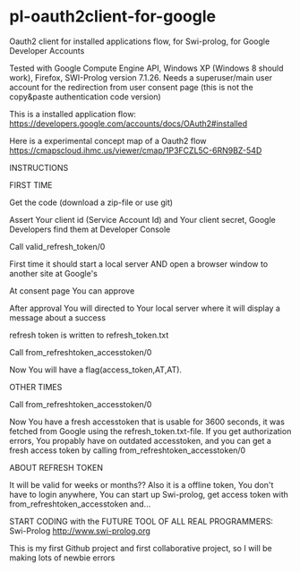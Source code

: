pl-oauth2client-for-google
==========================

Oauth2 client for installed applications flow, for Swi-prolog, for Google Developer Accounts 

Tested with Google Compute Engine API, Windows XP (Windows 8 should work), Firefox, SWI-Prolog version 7.1.26. Needs a superuser/main user account for the redirection from user consent page (this is not the copy&paste authentication code version)

This is a installed application flow: https://developers.google.com/accounts/docs/OAuth2#installed

Here is a experimental concept map of a Oauth2 flow https://cmapscloud.ihmc.us/viewer/cmap/1P3FCZL5C-6RN9BZ-54D

INSTRUCTIONS

FIRST TIME

Get the code (download a zip-file or use git)

Assert Your client id (Service Account Id) and Your client secret,  Google Developers find them   at Developer Console

Call valid_refresh_token/0

First time it should start a local server AND open a browser window to another site at Google's

At consent page You can approve

After approval You will directed to Your local server where it will display a message about a success

refresh token is written to refresh_token.txt 

Call from_refreshtoken_accesstoken/0

Now You will have a flag(access_token,AT,AT).

OTHER TIMES

Call from_refreshtoken_accesstoken/0

Now You have a fresh accesstoken that is usable for 3600 seconds, it was fetched from Google using the refresh_token.txt-file. If you get authorization errors, You propably have on outdated accesstoken, and you can get a fresh access token by calling from_refreshtoken_accesstoken/0

ABOUT REFRESH TOKEN

It will be valid for weeks or months?? Also it is a offline token, You don't have to login anywhere, You can start up Swi-prolog, get access token with from_refreshtoken_accesstoken and... 

START CODING  with the FUTURE TOOL OF ALL REAL PROGRAMMERS: Swi-Prolog http://www.swi-prolog.org


This is my first Github project and first collaborative project, so I will be making lots of newbie errors

